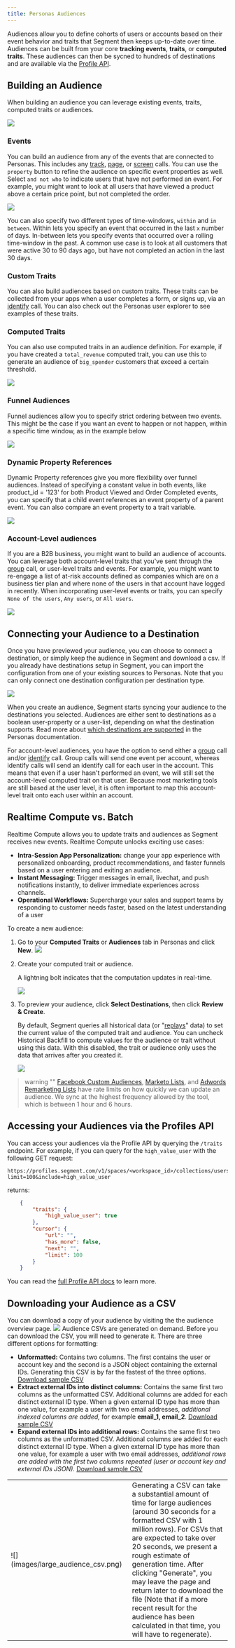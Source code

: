 ```yaml
---
title: Personas Audiences
---
```


Audiences allow you to define cohorts of users or accounts based on their event behavior and traits that Segment then keeps up-to-date over time. Audiences can be built from your core **tracking events**, **traits**, or **computed traits**. These audiences can then be sycned to hundreds of destinations and are available via the [Profile API](/docs/personas/profile-api).

## Building an Audience

When building an audience you can leverage existing events, traits, computed traits or audiences.

![](images/audience_condition_list.png)

### Events

You can build an audience from any of the events that are connected to Personas. This includes any [track](/docs/connections/spec/track), [page](/docs/connections/spec/page), or [screen](/docs/connections/spec/screen) calls. You can use the `property` button to refine the audience on specific event properties as well. Select `and not who` to indicate users that have not performed an event. For example, you might want to look at all users that have viewed a product above a certain price point, but not completed the order.

![](images/audience_builder.png)

You can also specify two different types of time-windows, `within` and `in between`. Within lets you specify an event that occurred in the last `x` number of days. In-between lets you specify events that occurred over a rolling time-window in the past. A common use case is to look at all customers that were active 30 to 90 days ago, but have not completed an action in the last 30 days.

### Custom Traits

You can also build audiences based on custom traits. These traits can be collected from your apps when a user completes a form, or signs up, via an [identify](/docs/connections/spec/identify) call. You can also check out the Personas user explorer to see examples of these traits.

### Computed Traits

You can also use computed traits in an audience definition. For example, if you have created a `total_revenue` computed trait, you can use this to generate an audience of `big_spender` customers that exceed a certain threshold.

![](images/audience_builder_computed.png)

### Funnel Audiences

Funnel audiences allow you to specify strict ordering between two events. This might be the case if you want an event to happen or not happen, within a specific time window, as in the example below

![](images/funnel_audiences1.png)

### Dynamic Property References

Dynamic Property references give you more flexibility over funnel audiences. Instead of specifying a constant value in both events, like product_id = '123' for both Product Viewed and Order Completed events, you can specify that a child event references an event property of a parent event. You can also compare an event property to a trait variable.

![](images/dynamic_property_audiences1.png)

### Account-Level audiences

If you are a B2B business, you might want to build an audience of accounts. You can leverage both account-level traits that you've sent through the [group](/docs/connections/spec/group) call, or user-level traits and events. For example, you might want to re-engage a list of at-risk accounts defined as companies which are on a business tier plan and where none of the users in that account have logged in recently. When incorporating user-level events or traits, you can specify `None of the users`, `Any users`, or `All users`.

![](images/1542075123519.png)

## Connecting your Audience to a Destination

Once you have previewed your audience, you can choose to connect a destination, or simply keep the audience in Segment and download a csv. If you already have destinations setup in Segment, you can import the configuration from one of your existing sources to Personas. Note that you can only connect one destination configuration per destination type.

![](images/audience_select_destination_card.png)

When you create an audience, Segment starts syncing your audience to the destinations you selected. Audiences are either sent to destinations as a boolean user-property or a user-list, depending on what the destination supports. Read more about [which destinations are supported](/docs/personas/using-personas-data/#compatible-personas-destinations) in the Personas documentation.

For account-level audiences, you have the option to send either a [group](/docs/connections/spec/group) call and/or [identify](/docs/connections/spec/identify) call. Group calls will send one event per account, whereas identify calls will send an identify call for each user in the account. This means that even if a user hasn't performed an event, we will still set the account-level computed trait on that user. Because most marketing tools are still based at the user level, it is often important to map this account-level trait onto each user within an account.

## Realtime Compute vs. Batch

Realtime Compute allows you to update traits and audiences as Segment receives new events. Realtime Compute unlocks exciting use cases:

- **Intra-Session App Personalization:** change your app experience with personalized onboarding, product recommendations, and faster funnels based on a user entering and exiting an audience.
- **Instant Messaging:** Trigger messages in email, livechat, and push notifications instantly, to deliver immediate experiences across channels.
- **Operational Workflows:** Supercharge your sales and support teams by responding to customer needs faster, based on the latest understanding of a user

To create a new audience:

1. Go to your **Computed Traits** or **Audiences** tab in Personas and click **New**.
   ![](images/1538693216424_image.png)


2. Create your computed trait or audience.

   A lightning bolt indicates that the computation updates in real-time.

   ![](images/1538693443980_image.png)

3. To preview your audience, click **Select Destinations**, then click **Review & Create**.

   By default, Segment queries all historical data (or "[replays](/docs/guides/what-is-replay/)" data) to set the current value of the computed trait and audience. You can uncheck Historical Backfill to compute values for the audience or trait without using this data. With this disabled, the trait or audience only uses the data that arrives after you created it.

   ![](images/audience_review_create.png)


> warning ""
> [Facebook Custom Audiences](/docs/connections/destinations/catalog/personas-facebook-custom-audiences/), [Marketo Lists](/docs/connections/destinations/catalog/marketo-static-lists/), and [Adwords Remarketing Lists](/docs/destinations/adwords-remarketing-lists) have rate limits on how quickly we can update an audience. We sync at the highest frequency allowed by the tool, which is between 1 hour and 6 hours.

## Accessing your Audiences via the Profiles API

You can access your audiences via the Profile API by querying the `/traits` endpoint. For example, if you can query for the `high_value_user` with the following GET request:

```
https://profiles.segment.com/v1/spaces/<workspace_id>/collections/users/profiles/email:alex@segment.com/traits?limit=100&include=high_value_user
```

returns:

```json
    {
        "traits": {
            "high_value_user": true
        },
        "cursor": {
            "url": "",
            "has_more": false,
            "next": "",
            "limit": 100
        }
    }
```
You can read the [full Profile API docs](/docs/personas/profile-api/) to learn more.

## Downloading your Audience as a CSV

You can download a copy of your audience by visiting the the audience overview page.
![](images/audience_overview.png)
Audience CSVs are generated on demand. Before you can download the CSV, you will need to generate it. There are three different options for formatting:

- **Unformatted:** Contains two columns. The first contains the user or account key and the second is a JSON object containing the external IDs. Generating this CSV is by far the fastest of the three options. <a id="raw-csv-a" href="files/audience_csv_format_a.csv">Download sample CSV</a>
- **Extract external IDs into distinct columns:** Contains the same first two columns as the unformatted CSV. Additional columns are added for each distinct external ID type. When a given external ID type has more than one value, for example a user with two email addresses, <i>additional indexed columns are added,</i> for example <b>email_1, email_2</b>. <a id="raw-csv-b" href="files/audience_csv_format_b.csv">Download sample CSV</a>
- **Expand external IDs into additional rows:** Contains the same first two columns as the unformatted CSV. Additional columns are added for each distinct external ID type. When a given external ID type has more than one value, for example a user with two email addresses, <i>additional rows are added with the first two columns repeated (user or account key and external IDs JSON).</i> <a id="raw-csv-c" href="files/audience_csv_format_c.csv">Download sample CSV</a>
<table>
    <tr>
        <td>![](images/large_audience_csv.png)</td>
        <td width="45%">Generating a CSV can take a substantial amount of time for large audiences (around 30 seconds for a formatted CSV with 1 million rows). For CSVs that are expected to take over 20 seconds, we present a rough estimate of generation time. After clicking "Generate", you may leave the page and return later to download the file (Note that if a more recent result for the audience has been calculated in that time, you will have to regenerate).</td>
    </tr>
</table>
